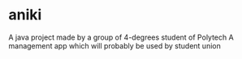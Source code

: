 # aniki
A java project made by a group of 4-degrees student of Polytech
A management app which will probably be used by student union 
